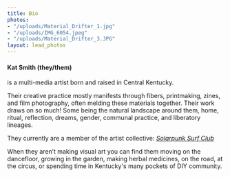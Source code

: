 ```yaml
---
title: Bio
photos:
- "/uploads/Material_Drifter_1.jpg"
- "/uploads/IMG_6054.jpeg"
- "/uploads/Material_Drifter_3.JPG"
layout: lead_photos
---
```


#### Kat Smith (they/them)
is a multi-media artist born and raised in Central Kentucky.

Their creative practice mostly manifests through fibers, printmaking, zines, and film photography, often melding these materials together.
Their work draws on so much! Some being the natural landscape around them, home, ritual, reflection, dreams, gender, communal practice, and liberatory lineages.

They currently are a member of the artist collective: [*Solarpunk Surf Club*](https://www.solarpunksurf.club)

When they aren’t making visual art you can find them moving on the dancefloor, growing in the garden, making herbal medicines, on the road, at the circus, or spending time in Kentucky's many pockets of DIY community.
